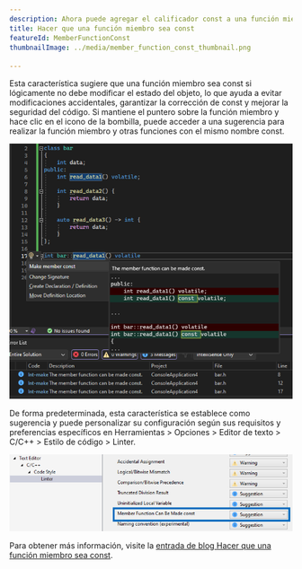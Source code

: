 ```yaml
---
description: Ahora puede agregar el calificador const a una función miembro, si ya se puede realizar mediante la interfaz pública en un puntero const al objeto.
title: Hacer que una función miembro sea const
featureId: MemberFunctionConst
thumbnailImage: ../media/member_function_const_thumbnail.png

---
```



Esta característica sugiere que una función miembro sea const si lógicamente no debe modificar el estado del objeto, lo que ayuda a evitar modificaciones accidentales, garantizar la corrección de const y mejorar la seguridad del código. Si mantiene el puntero sobre la función miembro y hace clic en el icono de la bombilla, puede acceder a una sugerencia para realizar la función miembro y otras funciones con el mismo nombre const.

![Ejemplo de hacer que una función miembro sea const](../media/member_function_const_example.png "Ejemplo de hacer que una función miembro sea const")

De forma predeterminada, esta característica se establece como sugerencia y puede personalizar su configuración según sus requisitos y preferencias específicos en Herramientas > Opciones > Editor de texto > C/C++ > Estilo de código > Linter.

![Valor para hacer que una función miembro sea const](../media/member_function_const_setting.png "Valor para hacer que una función miembro sea const")

Para obtener más información, visite la [entrada de blog Hacer que una función miembro sea const](https://aka.ms/MakeMemberFunctionConstBlogPost).
